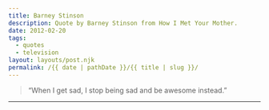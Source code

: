 ```yaml
---
title: Barney Stinson
description: Quote by Barney Stinson from How I Met Your Mother.
date: 2012-02-20
tags: 
  - quotes
  - television
layout: layouts/post.njk
permalink: /{{ date | pathDate }}/{{ title | slug }}/
---
```


> “When I get sad, I stop being sad and be awesome instead.”

---
